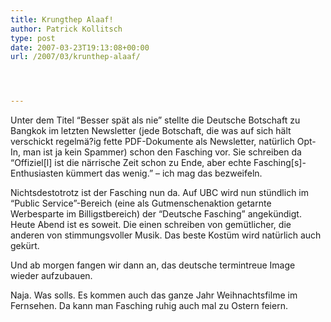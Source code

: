 ```yaml
---
title: Krungthep Alaaf!
author: Patrick Kollitsch
type: post
date: 2007-03-23T19:13:08+00:00
url: /2007/03/krunthep-alaaf/




---
```

Unter dem Titel &#8220;Besser spät als nie&#8221; stellte die Deutsche Botschaft zu Bangkok im letzten Newsletter (jede Botschaft, die was auf sich hält verschickt regelmä?ig fette PDF-Dokumente als Newsletter, natürlich Opt-In, man ist ja kein Spammer) schon den Fasching vor. Sie schreiben da &#8220;Offiziel[l] ist die närrische Zeit schon zu Ende, aber echte Fasching[s]-Enthusiasten kümmert das wenig.&#8221; &#8211; ich mag das bezweifeln.

Nichtsdestotrotz ist der Fasching nun da. Auf <span class="caps">UBC</span> wird nun stündlich im &#8220;Public Service&#8221;-Bereich (eine als Gutmenschenaktion getarnte Werbesparte im Billigstbereich) der &#8220;Deutsche Fasching&#8221; angekündigt. Heute Abend ist es soweit. Die einen schreiben von gemütlicher, die anderen von stimmungsvoller Musik. Das beste Kostüm wird natürlich auch gekürt.

Und ab morgen fangen wir dann an, das deutsche termintreue Image wieder aufzubauen.

Naja. Was solls. Es kommen auch das ganze Jahr Weihnachtsfilme im Fernsehen. Da kann man Fasching ruhig auch mal zu Ostern feiern.